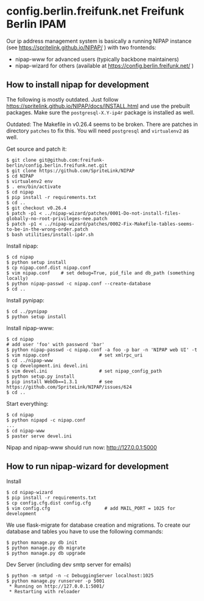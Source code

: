 config.berlin.freifunk.net Freifunk Berlin IPAM
===============================================

Our ip address management system is basically a running NIPAP instance
(see https://spritelink.github.io/NIPAP/ ) with two frontends:
* nipap-www for advanced users (typically backbone maintainers)
* nipap-wizard for others (available at https://config.berlin.freifunk.net/ )

How to install nipap for development
------------------------------------
The following is mostly outdated. Just follow
https://spritelink.github.io/NIPAP/docs/INSTALL.html
and use the prebuilt packages.
Make sure the `postgresql-X.Y-ip4r` package is installed as well.

Outdated:
The Makefile in v0.26.4 seems to be broken. There are patches in directory
`patches` to fix this. You will need `postgresql` and `virtualenv2` as well.

Get source and patch it:

```
$ git clone git@github.com:freifunk-berlin/config.berlin.freifunk.net.git
$ git clone https://github.com/SpriteLink/NIPAP
$ cd NIPAP
$ virtualenv2 env
$ . env/bin/activate
$ cd nipap
$ pip install -r requirements.txt
$ cd ..
$ git checkout v0.26.4
$ patch -p1 < ../nipap-wizard/patches/0001-Do-not-install-files-globally-no-root-privileges-nee.patch
$ patch -p1 < ../nipap-wizard/patches/0002-Fix-Makefile-tables-seems-to-be-in-the-wrong-order.patch
$ bash utilities/install-ip4r.sh
```

Install nipap:

```
$ cd nipap
$ python setup install
$ cp nipap.conf.dist nipap.conf
$ vim nipap.conf    # set debug=True, pid_file and db_path (something locally)
$ python nipap-passwd -c nipap.conf --create-database
$ cd ..
```

Install pynipap:

```
$ cd ../pynipap
$ python setup install
```

Install nipap-www:

```
$ cd nipap
# add user 'foo' with password 'bar'
$ python nipap-passwd -c nipap.conf -a foo -p bar -n 'NIPAP web UI' -t
$ vim nipap.conf                  # set xmlrpc_uri
$ cd ../nipap-www
$ cp development.ini devel.ini
$ vim devel.ini                   # set nipap_config_path
$ python setup.py install
$ pip install WebOb==1.3.1        # see https://github.com/SpriteLink/NIPAP/issues/624
$ cd ..
```

Start everything:

```
$ cd nipap
$ python nipapd -c nipap.conf
...
$ cd nipap-www
$ paster serve devel.ini
```

Nipap and nipap-www should run now: http://127.0.0.1:5000

How to run nipap-wizard for development
-------------------------------------------

Install

    $ cd nipap-wizard
    $ pip install -r requirements.txt
    $ cp config.cfg.dist config.cfg
    $ vim config.cfg                    # add MAIL_PORT = 1025 for development

We use flask-migrate for database creation and migrations. To create our
database and tables you have to use the following commands:

    $ python manage.py db init
    $ python manage.py db migrate
    $ python manage.py db upgrade


Dev Server (including dev smtp server for emails)

    $ python -m smtpd -n -c DebuggingServer localhost:1025
    $ python manage.py runserver -p 5001
     * Running on http://127.0.0.1:5001/
     * Restarting with reloader
